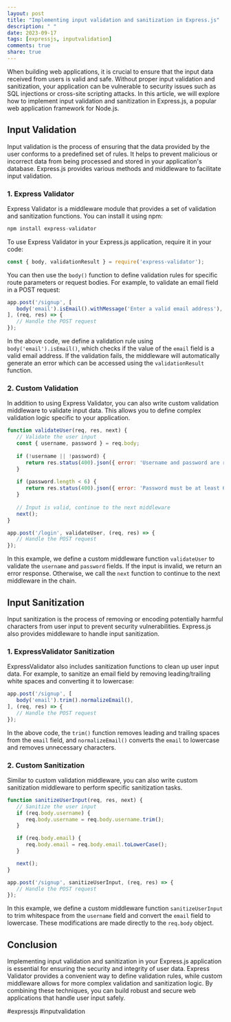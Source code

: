 ```yaml
---
layout: post
title: "Implementing input validation and sanitization in Express.js"
description: " "
date: 2023-09-17
tags: [expressjs, inputvalidation]
comments: true
share: true
---
```


When building web applications, it is crucial to ensure that the input data received from users is valid and safe. Without proper input validation and sanitization, your application can be vulnerable to security issues such as SQL injections or cross-site scripting attacks. In this article, we will explore how to implement input validation and sanitization in Express.js, a popular web application framework for Node.js.

## Input Validation

Input validation is the process of ensuring that the data provided by the user conforms to a predefined set of rules. It helps to prevent malicious or incorrect data from being processed and stored in your application's database. Express.js provides various methods and middleware to facilitate input validation.

### 1. Express Validator

Express Validator is a middleware module that provides a set of validation and sanitization functions. You can install it using npm:

```javascript
npm install express-validator
```

To use Express Validator in your Express.js application, require it in your code:

```javascript
const { body, validationResult } = require('express-validator');
```

You can then use the `body()` function to define validation rules for specific route parameters or request bodies. For example, to validate an email field in a POST request:

```javascript
app.post('/signup', [
   body('email').isEmail().withMessage('Enter a valid email address'),
], (req, res) => {
   // Handle the POST request
});
```

In the above code, we define a validation rule using `body('email').isEmail()`, which checks if the value of the `email` field is a valid email address. If the validation fails, the middleware will automatically generate an error which can be accessed using the `validationResult` function.

### 2. Custom Validation

In addition to using Express Validator, you can also write custom validation middleware to validate input data. This allows you to define complex validation logic specific to your application.

```javascript
function validateUser(req, res, next) {
   // Validate the user input
   const { username, password } = req.body;
   
   if (!username || !password) {
      return res.status(400).json({ error: 'Username and password are required' });
   }
   
   if (password.length < 6) {
      return res.status(400).json({ error: 'Password must be at least 6 characters long' });
   }
   
   // Input is valid, continue to the next middleware
   next();
}

app.post('/login', validateUser, (req, res) => {
   // Handle the POST request
});
```

In this example, we define a custom middleware function `validateUser` to validate the `username` and `password` fields. If the input is invalid, we return an error response. Otherwise, we call the `next` function to continue to the next middleware in the chain.

## Input Sanitization

Input sanitization is the process of removing or encoding potentially harmful characters from user input to prevent security vulnerabilities. Express.js also provides middleware to handle input sanitization.

### 1. ExpressValidator Sanitization

ExpressValidator also includes sanitization functions to clean up user input data. For example, to sanitize an email field by removing leading/trailing white spaces and converting it to lowercase:

```javascript
app.post('/signup', [
   body('email').trim().normalizeEmail(),
], (req, res) => {
   // Handle the POST request
});
```

In the above code, the `trim()` function removes leading and trailing spaces from the `email` field, and `normalizeEmail()` converts the `email` to lowercase and removes unnecessary characters.

### 2. Custom Sanitization

Similar to custom validation middleware, you can also write custom sanitization middleware to perform specific sanitization tasks.

```javascript
function sanitizeUserInput(req, res, next) {
   // Sanitize the user input
   if (req.body.username) {
      req.body.username = req.body.username.trim();
   }

   if (req.body.email) {
      req.body.email = req.body.email.toLowerCase();
   }

   next();
}

app.post('/signup', sanitizeUserInput, (req, res) => {
   // Handle the POST request
});
```

In this example, we define a custom middleware function `sanitizeUserInput` to trim whitespace from the `username` field and convert the `email` field to lowercase. These modifications are made directly to the `req.body` object.

## Conclusion

Implementing input validation and sanitization in your Express.js application is essential for ensuring the security and integrity of user data. Express Validator provides a convenient way to define validation rules, while custom middleware allows for more complex validation and sanitization logic. By combining these techniques, you can build robust and secure web applications that handle user input safely.

#expressjs #inputvalidation